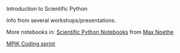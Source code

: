 Introduction to Scientific Python

Info from several workshops/presentations.

More notebooks in:
[Scientific Python Notebooks](https://github.com/maxnoe/scientific_python_notebooks) from [Max Noethe](https://github.com/maxnoe/)

[MPIK Coding sprint](https://github.com/gammapy/gammapy-meetings/tree/master/coding-sprints/2017-02_Heidelberg)

